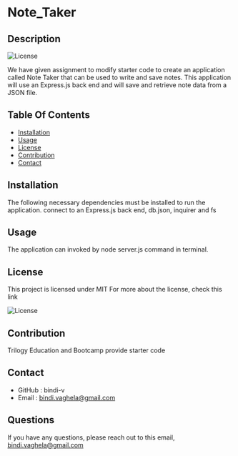 # Note_Taker

## Description

 ![License](https://img.shields.io/badge/License-MIT-yellow)

 We have given assignment to modify starter code to create an application called Note Taker that can be used to write and save notes. This application will use an Express.js back end and will save and retrieve note data from a JSON file.

## Table Of Contents

- [Installation](#installation)
- [Usage](#usage)
- [License](#license)
- [Contribution](#contribution)
- [Contact](#contact)
    
## Installation 

The following necessary dependencies must be installed to run the application.
  connect to an Express.js back end, db.json, inquirer and fs

## Usage

 The application can invoked by node server.js command in terminal.

## License

This project is licensed under
 MIT
For more about the license, check this link

![License](https://opensource.org/licenses/MIT)

## Contribution

Trilogy Education and Bootcamp provide starter code

## Contact

* GitHub : bindi-v
* Email : bindi.vaghela@gmail.com
    
## Questions

If you have any questions, please reach out to this email,
 bindi.vaghela@gmail.com

